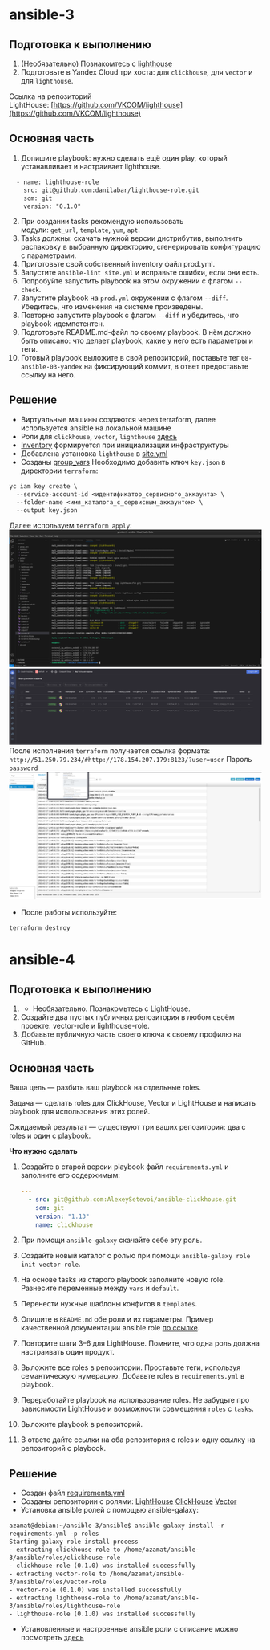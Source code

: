 # ansible-3
## Подготовка к выполнению

1. (Необязательно) Познакомтесь с [lighthouse](https://youtu.be/ymlrNlaHzIY?t=929)
2. Подготовьте в Yandex Cloud три хоста: для `clickhouse`, для `vector` и для `lighthouse`.

Ссылка на репозиторий LightHouse: [https://github.com/VKCOM/lighthouse](https://github.com/VKCOM/lighthouse)

## Основная часть

1. Допишите playbook: нужно сделать ещё один play, который устанавливает и настраивает lighthouse.
```
  - name: lighthouse-role
    src: git@github.com:danilabar/lighthouse-role.git
    scm: git
    version: "0.1.0"
```
2. При создании tasks рекомендую использовать модули: `get_url`, `template`, `yum`, `apt`.
3. Tasks должны: скачать нужной версии дистрибутив, выполнить распаковку в выбранную директорию, сгенерировать конфигурацию с параметрами.
4. Приготовьте свой собственный inventory файл prod.yml.
5. Запустите `ansible-lint site.yml` и исправьте ошибки, если они есть.
6. Попробуйте запустить playbook на этом окружении с флагом `--check`.
2. Запустите playbook на `prod.yml` окружении с флагом `--diff`. Убедитесь, что изменения на системе произведены.
3. Повторно запустите playbook с флагом `--diff` и убедитесь, что playbook идемпотентен.
4. Подготовьте README.md-файл по своему playbook. В нём должно быть описано: что делает playbook, какие у него есть параметры и теги.
5. Готовый playbook выложите в свой репозиторий, поставьте тег `08-ansible-03-yandex` на фиксирующий коммит, в ответ предоставьте ссылку на него.
## Решение
* Виртуальные машины создаются через terraform, далее используется ansible на локальной машине
* Роли для `clickhouse`, `vector`, `lighthouse`  [здесь](./ansible/roles)
* [Inventory](./ansible/terraform/inventory.tf) формируется при инициализации инфраструктуры
* Добавлена установка `lighthouse` в [site.yml](./ansible/site.yml)
* Созданы [group_vars](./ansible/group_vars/light_house)
Необходимо добавить ключ `key.json` в директории `terraform`:
```
yc iam key create \
  --service-account-id <идентификатор_сервисного_аккаунта> \
  --folder-name <имя_каталога_с_сервисным_аккаунтом> \
  --output key.json
```
Далее используем `terraform apply`:
![screenshot](./screenshots/1.png)
![screenshot](./screenshots/2.png)
После исполнения `terraform` получается ссылка формата: `http://51.250.79.234/#http://178.154.207.179:8123/?user=user`
Пароль `password`
![screenshot](./screenshots/3.png)
* После работы используйте:
```
terraform destroy
```
# ansible-4

## Подготовка к выполнению

1. - Необязательно. Познакомьтесь с [LightHouse](https://youtu.be/ymlrNlaHzIY?t=929).
2. Создайте два пустых публичных репозитория в любом своём проекте: vector-role и lighthouse-role.
3. Добавьте публичную часть своего ключа к своему профилю на GitHub.

## Основная часть

Ваша цель — разбить ваш playbook на отдельные roles.

Задача — сделать roles для ClickHouse, Vector и LightHouse и написать playbook для использования этих ролей.

Ожидаемый результат — существуют три ваших репозитория: два с roles и один с playbook.

**Что нужно сделать**

1. Создайте в старой версии playbook файл `requirements.yml` и заполните его содержимым:
    
    ```yaml
    ---
      - src: git@github.com:AlexeySetevoi/ansible-clickhouse.git
        scm: git
        version: "1.13"
        name: clickhouse 
    ```
    
2. При помощи `ansible-galaxy` скачайте себе эту роль.
    
3. Создайте новый каталог с ролью при помощи `ansible-galaxy role init vector-role`.
    
4. На основе tasks из старого playbook заполните новую role. Разнесите переменные между `vars` и `default`.
    
5. Перенести нужные шаблоны конфигов в `templates`.
    
6. Опишите в `README.md` обе роли и их параметры. Пример качественной документации ansible role [по ссылке](https://github.com/cloudalchemy/ansible-prometheus).
    
7. Повторите шаги 3–6 для LightHouse. Помните, что одна роль должна настраивать один продукт.
    
8. Выложите все roles в репозитории. Проставьте теги, используя семантическую нумерацию. Добавьте roles в `requirements.yml` в playbook.
    
9. Переработайте playbook на использование roles. Не забудьте про зависимости LightHouse и возможности совмещения `roles` с `tasks`.
    
10. Выложите playbook в репозиторий.
    
11. В ответе дайте ссылки на оба репозитория с roles и одну ссылку на репозиторий с playbook.

## Решение 

* Создан файл [requirements.yml](./requirements.yml)
* Созданы репозитории с ролями:
[LightHouse](https://github.com/ZergiShark/lighthouse-role)
[ClickHouse](https://github.com/ZergiShark/clickhouse-role)
[Vector](https://github.com/ZergiShark/vector-role)
* Установка ansible ролей с помощью ansible-galaxy:
```
azamat@debian:~/ansible-3/ansible$ ansible-galaxy install -r requirements.yml -p roles
Starting galaxy role install process
- extracting clickhouse-role to /home/azamat/ansible-3/ansible/roles/clickhouse-role
- clickhouse-role (0.1.0) was installed successfully
- extracting vector-role to /home/azamat/ansible-3/ansible/roles/vector-role
- vector-role (0.1.0) was installed successfully
- extracting lighthouse-role to /home/azamat/ansible-3/ansible/roles/lighthouse-role
- lighthouse-role (0.1.0) was installed successfully
```
* Установленные и настроенные ansible роли с описание можно посмотреть [здесь](./ansible/roles)
